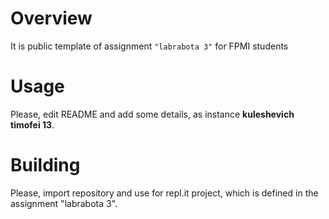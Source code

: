 # Overview

It is public template of assignment `"labrabota 3"` for FPMI students

# Usage

Please, edit README and add some details, as instance **kuleshevich timofei 13**.

# Building

Please, import repository and use for repl.it project, which is defined in the assignment "labrabota 3".
